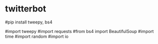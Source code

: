 # twitterbot

#pip install tweepy, bs4

#import tweepy
#import requests
#from bs4 import BeautifulSoup
#import time
#import random
#import io
